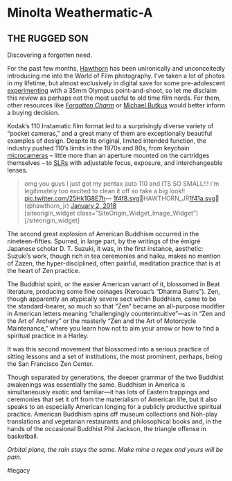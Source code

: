 # Minolta Weathermatic-A
## THE RUGGED SON
Discovering a forgotten need.

For the past few months, [Hawthorn](https://twitter.com/hawthorn_jr) has been unironically and unconceitedly introducing me into the World of Film photography. I’ve taken a lot of photos in my lifetime, but almost exclusively in digital save for some pre-adolescent [experimenting](http://bit.ly/dbstylus) with a 35mm Olympus point-and-shoot, so let me disclaim this *review* as perhaps not the most useful to old time film nerds. For them, other resources like [*Forgotten Charm*](http://www.forgottencharm.com/minolta-weathermatic-a-110-pocket-camera/) or [Michael Butkus](http://www.butkus.org/chinon/minolta/minolta_weathermatic/minolta_weathematic-splash.htm) would better inform a buying decision.

Kodak’s 110 Instamatic film format led to a surprisingly diverse variety of “pocket cameras,” and a great many of them are exceptionally beautiful examples of design. Despite its original, limited intended function, the industry pushed 110’s limits in the 1970s and 80s, from keychain [microcameras](https://www.lomography.com/magazine/90713-micro-110-key-chain-camera) – little more than an aperture mounted on the cartridges themselves – to [SLRs](https://blog.jimgrey.net/2012/10/05/minolta-110-zoom-slr/) with adjustable focus, exposure, and interchangeable lenses.

> omg you guys I just got my pentax auto 110 and ITS SO SMALL!!! i'm legitimately too excited to clean it off so take a big look!! [pic.twitter.com/25Hk1G8E7h](https://t.co/25Hk1G8E7h)— <a href='1f4f8.svg'>1f4f8.svg</a>📸HAWTHORN_JR<a href='1f41a.svg'>1f41a.svg</a>🐚 (@hawthorn_jr) [January 2, 2018]((null))  
[siteorigin_widget class=”SiteOrigin_Widget_Image_Widget”][/siteorigin_widget]

The second great explosion of American Buddhism occurred in the nineteen-fifties. Spurred, in large part, by the writings of the émigré Japanese scholar D. T. Suzuki, it was, in the first instance, aesthetic: Suzuki’s work, though rich in tea ceremonies and haiku, makes no mention of Zazen, the hyper-disciplined, often painful, meditation practice that is at the heart of Zen practice.

The Buddhist spirit, or the easier American variant of it, blossomed in Beat literature, producing some fine coinages (Kerouac’s “Dharma Bums”). Zen, though apparently an atypically severe sect within Buddhism, came to be the standard-bearer, so much so that “Zen” became an all-purpose modifier in American letters meaning “challengingly counterintuitive”—as in “Zen and the Art of Archery” or the masterly “Zen and the Art of Motorcycle Maintenance,” where you learn how not to aim your arrow or how to find a spiritual practice in a Harley.

It was this second movement that blossomed into a serious practice of sitting lessons and a set of institutions, the most prominent, perhaps, being the San Francisco Zen Center.

Though separated by generations, the deeper grammar of the two Buddhist awakenings was essentially the same. Buddhism in America is simultaneously exotic and familiar—it has lots of Eastern trappings and ceremonies that set it off from the materialism of American life, but it also speaks to an especially American longing for a publicly productive spiritual practice. American Buddhism spins off museum collections and Noh-play translations and vegetarian restaurants and philosophical books and, in the hands of the occasional Buddhist Phil Jackson, the triangle offense in basketball.

*Orbital plane, the rain stays the same. Make mine a regex and yours will be pain.*

#legacy